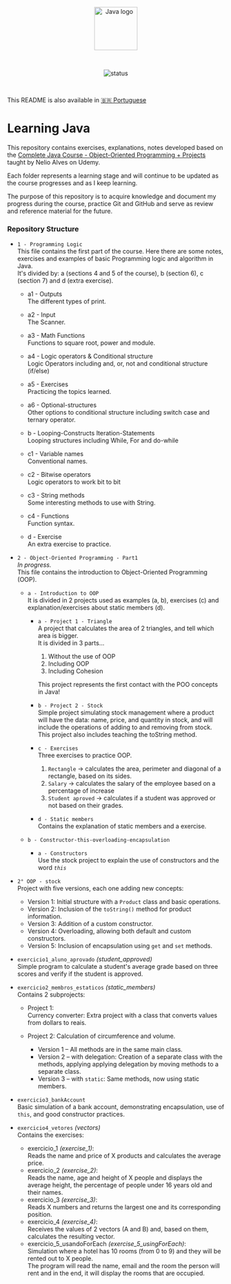 <p align="center">
    <img src="https://upload.wikimedia.org/wikipedia/en/3/30/Java_programming_language_logo.svg" alt="Java logo" width="100"/>
</p>

<br>

<p align="center">
  <img src="https://img.shields.io/badge/status-in%20progress-green" alt="status" />
</p>

<br>

This README is also available in [🇧🇷 Portuguese](README.pt.md)

# Learning Java
This repository contains exercises, explanations, notes developed based on the [Complete Java Course - Object-Oriented Programming + Projects](https://www.udemy.com/course/java-curso-completo/?srsltid=AfmBOor14nRT5sp1sHdTBJcIekjZcpPGDS4cR6vX7PaktXu8lt0-m--) taught by Nelio Alves on Udemy.

Each folder represents a learning stage and will continue to be updated as the course progresses and as I keep learning.  

The purpose of this repository is to acquire knowledge and document my progress during the course, practice Git and GitHub and serve as review and reference material for the future.


### Repository Structure

- `1 - Programming Logic`  
  This file contains the first part of the course. Here there are some notes, exercises and examples of basic Programming logic and algorithm in Java.  
  It's divided by: a (sections 4 and 5 of the course), b (section 6), c (section 7) and d (extra exercise).
    - a1 - Outputs  
      The different types of print.
    - a2 - Input  
      The Scanner.
    - a3 - Math Functions  
      Functions to square root, power and module.
    - a4 - Logic operators & Conditional structure  
      Logic Operators including and, or, not and conditional structure (if/else)
    - a5 - Exercises  
      Practicing the topics learned.
    - a6 - Optional-structures  
      Other options to conditional structure including switch case and ternary operator.

    - b - Looping-Constructs Iteration-Statements  
      Looping structures including While, For and do-while
    
    - c1 - Variable names  
      Conventional names.
    - c2 - Bitwise operators  
      Logic operators to work bit to bit
    - c3 - String methods  
      Some interesting methods to use with String.
    - c4 - Functions  
      Function syntax.

    - d - Exercise  
      An extra exercise to practice.

- `2 - Object-Oriented Programming - Part1`  
  _In progress._  
  This file contains the introduction to Object-Oriented Programming (OOP).  

  - `a - Introduction to OOP`  
    It is divided in 2 projects used as examples (a, b), exercises (c) and explanation/exercises about static members (d).

    - `a - Project 1 - Triangle`  
      A project that calculates the area of 2 triangles, and tell which area is bigger.  
      It is divided in 3 parts...
        1. Without the use of OOP
        2. Including OOP
        3. Including Cohesion

      This project represents the first contact with the POO concepts in Java!  

    - `b - Project 2 - Stock`  
      Simple project simulating stock management where a product will have the data: name, price, and quantity in stock, and will include the operations of adding to and removing from stock.  
      This project also includes teaching the toString method.

    - `c - Exercises`  
      Three exercises to practice OOP.  
      1. `Rectangle` -> calculates the area, perimeter and diagonal of a rectangle, based on its sides.
      2. `Salary` -> calculates the salary of the employee based on a percentage of increase
      3. `Student aproved` -> calculates if a student was approved or not based on their grades.

    - `d - Static members`  
      Contains the explanation of static members and a exercise.  
    
  - `b - Constructor-this-overloading-encapsulation`  
    - `a - Constructors`  
      Use the stock project to explain the use of constructors and the word _`this`_  

- `2° OOP - stock`  
  Project with five versions, each one adding new concepts:
  - Version 1: Initial structure with a `Product` class and basic operations.
  - Version 2: Inclusion of the `toString()` method for product information.
  - Version 3: Addition of a custom constructor.
  - Version 4: Overloading, allowing both default and custom constructors.
  - Version 5: Inclusion of encapsulation using `get` and `set` methods.

- `exercicio1_aluno_aprovado` _(student_approved)_  
  Simple program to calculate a student's average grade based on three scores and verify if the student is approved.

- `exercicio2_membros_estaticos` _(static_members)_  
  Contains 2 subprojects:
  - Project 1:  
    Currency converter: Extra project with a class that converts values from dollars to reais.

  - Project 2: 
    Calculation of circumference and volume.
    - Version 1 – All methods are in the same main class.
    - Version 2 – with delegation: Creation of a separate class with the methods, applying applying delegation by moving methods to a separate class.
    - Version 3 – with `static`: Same methods, now using static members.

- `exercicio3_bankAccount`  
  Basic simulation of a bank account, demonstrating encapsulation, use of `this`, and good constructor practices.

- `exercicio4_vetores` _(vectors)_  
  Contains the exercises:
  - exercicio_1 _(exercise_1)_:  
    Reads the name and price of X products and calculates the average price.
  - exercicio_2 _(exercise_2)_:  
    Reads the name, age and height of X people and displays the average height, the percentage of people under 16 years old and their names.
  - exercicio_3 _(exercise_3)_:  
    Reads X numbers and returns the largest one and its corresponding position.
  - exercicio_4 _(exercise_4)_:  
    Receives the values of 2 vectors (A and B) and, based on them, calculates the resulting vector.
  - exercicio_5_usandoForEach _(exercise_5_usingForEach)_:  
    Simulation where a hotel has 10 rooms (from 0 to 9) and they will be rented out to X people.  
    The program will read the name, email and the room the person will rent and in the end, it will display the rooms that are occupied.
